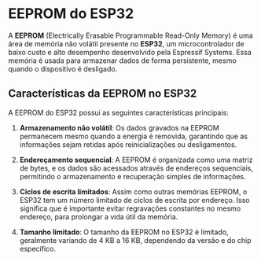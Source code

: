 # EEPROM do ESP32

A **EEPROM** (Electrically Erasable Programmable Read-Only Memory) é uma área de memória não volátil presente no **ESP32**, um microcontrolador de baixo custo e alto desempenho desenvolvido pela Espressif Systems. Essa memória é usada para armazenar dados de forma persistente, mesmo quando o dispositivo é desligado.

## Características da EEPROM no ESP32

A EEPROM do ESP32 possui as seguintes características principais:

1. **Armazenamento não volátil**: Os dados gravados na EEPROM permanecem mesmo quando a energia é removida, garantindo que as informações sejam retidas após reinicializações ou desligamentos.

2. **Endereçamento sequencial**: A EEPROM é organizada como uma matriz de bytes, e os dados são acessados através de endereços sequenciais, permitindo o armazenamento e recuperação simples de informações.

3. **Ciclos de escrita limitados**: Assim como outras memórias EEPROM, o ESP32 tem um número limitado de ciclos de escrita por endereço. Isso significa que é importante evitar regravações constantes no mesmo endereço, para prolongar a vida útil da memória.

4. **Tamanho limitado**: O tamanho da EEPROM no ESP32 é limitado, geralmente variando de 4 KB a 16 KB, dependendo da versão e do chip específico.
